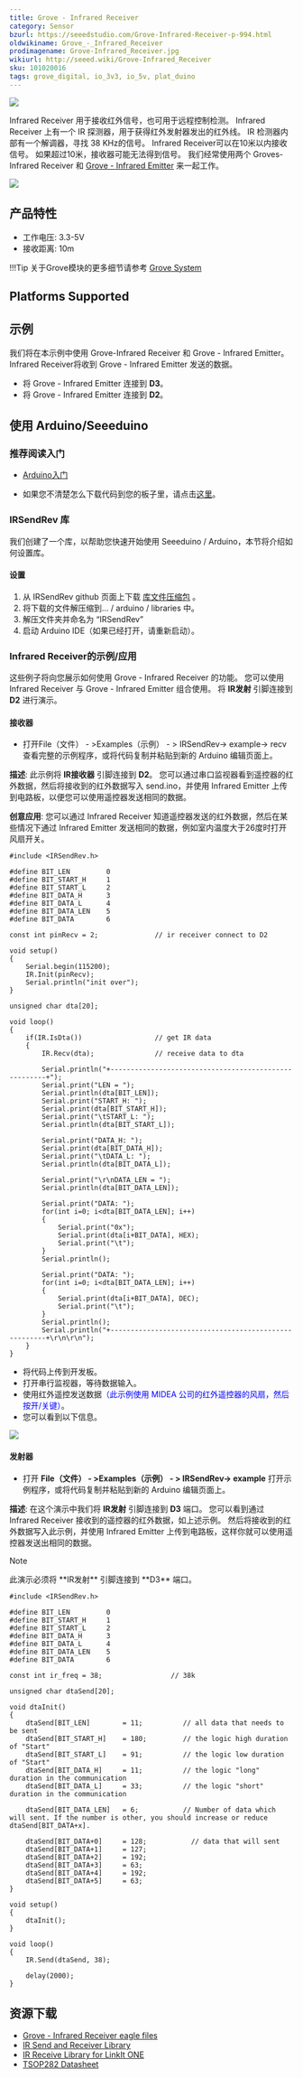 ```yaml
---
title: Grove - Infrared Receiver
category: Sensor
bzurl: https://seeedstudio.com/Grove-Infrared-Receiver-p-994.html
oldwikiname: Grove_-_Infrared_Receiver
prodimagename: Grove-Infrared_Receiver.jpg
wikiurl: http://seeed.wiki/Grove-Infrared_Receiver
sku: 101020016
tags: grove_digital, io_3v3, io_5v, plat_duino
---
```


![](https://raw.githubusercontent.com/SeeedDocument/Grove-Infrared_Receiver/master/img/Grove-Infrared_Receiver.jpg)

 Infrared Receiver 用于接收红外信号，也可用于远程控制检测。 Infrared Receiver 上有一个 IR 探测器，用于获得红外发射器发出的红外线。 IR 检测器内部有一个解调器，寻找 38 KHz的信号。 Infrared Receiver可以在10米以内接收信号。 如果超过10米，接收器可能无法得到信号。 我们经常使用两个 Groves-Infrared Receiver 和 [Grove - Infrared Emitter](https://item.taobao.com/item.htm?spm=a1z10.3-c.w4002-11172317909.11.7bdebac47XPzLS&id=45477043694) 来一起工作。

[![](https://github.com/SeeedDocument/wiki_chinese/raw/master/docs/images/click_to_buy.PNG)](https://item.taobao.com/item.htm?spm=a1z10.3-c.w4002-11172317909.11.7bdebac47XPzLS&id=45477043694)

产品特性
-------------

-   工作电压: 3.3-5V
-   接收距离: 10m

!!!Tip
    关于Grove模块的更多细节请参考 [Grove System](http://seeed.wiki/Grove_System/)

Platforms Supported
-------------------

示例
-------------

我们将在本示例中使用 Grove-Infrared Receiver 和 Grove - Infrared Emitter。 Infrared Receiver将收到  Grove - Infrared Emitter 发送的数据。


- 将 Grove - Infrared Emitter 连接到 **D3**。
- 将 Grove - Infrared Emitter 连接到 **D2**。

使用 Arduino/Seeeduino
----------------------

### 推荐阅读入门

- [Arduino入门](http://seeed.wiki/Getting_Started_with_Seeeduino/)

- 如果您不清楚怎么下载代码到您的板子里，请点击[这里](http://seeed.wiki/Upload_Code/)。

### IRSendRev 库

我们创建了一个库，以帮助您快速开始使用 Seeeduino / Arduino，本节将介绍如何设置库。

#### 设置

1. 从 IRSendRev github 页面上下载 [库文件压缩包](https://github.com/Seeed-Studio/IRSendRev) 。
2.  将下载的文件解压缩到... / arduino / libraries 中。
3.  解压文件夹并命名为 “IRSendRev”
4.  启动 Arduino IDE（如果已经打开，请重新启动）。

### Infrared Receiver的示例/应用

这些例子将向您展示如何使用 Grove - Infrared Receiver 的功能。 您可以使用 Infrared Receiver 与 Grove - Infrared Emitter 组合使用。 将 **IR发射**  引脚连接到 **D2** 进行演示。

#### 接收器

-   打开File（文件） - >Examples（示例） - > IRSendRev-> example-> recv 查看完整的示例程序，或将代码复制并粘贴到新的 Arduino 编辑页面上。

**描述**:
此示例将 **IR接收器** 引脚连接到 **D2**。 您可以通过串口监视器看到遥控器的红外数据，然后将接收到的红外数据写入 send.ino，并使用 Infrared Emitter 上传到电路板，以便您可以使用遥控器发送相同的数据。

**创意应用**:
您可以通过 Infrared Receiver 知道遥控器发送的红外数据，然后在某些情况下通过 Infrared Emitter 发送相同的数据，例如室内温度大于26度时打开风扇开关。

```
#include <IRSendRev.h>
 
#define BIT_LEN         0
#define BIT_START_H     1
#define BIT_START_L     2
#define BIT_DATA_H      3
#define BIT_DATA_L      4
#define BIT_DATA_LEN    5
#define BIT_DATA        6
 
const int pinRecv = 2;              // ir receiver connect to D2
 
void setup()
{
    Serial.begin(115200);
    IR.Init(pinRecv);
    Serial.println("init over");
}
 
unsigned char dta[20];
 
void loop()
{
    if(IR.IsDta())                  // get IR data
    {
        IR.Recv(dta);               // receive data to dta
 
        Serial.println("+------------------------------------------------------+");
        Serial.print("LEN = ");
        Serial.println(dta[BIT_LEN]);
        Serial.print("START_H: ");
        Serial.print(dta[BIT_START_H]);
        Serial.print("\tSTART_L: ");
        Serial.println(dta[BIT_START_L]);
 
        Serial.print("DATA_H: ");
        Serial.print(dta[BIT_DATA_H]);
        Serial.print("\tDATA_L: ");
        Serial.println(dta[BIT_DATA_L]);
 
        Serial.print("\r\nDATA_LEN = ");
        Serial.println(dta[BIT_DATA_LEN]);
 
        Serial.print("DATA: ");
        for(int i=0; i<dta[BIT_DATA_LEN]; i++)
        {
            Serial.print("0x");
            Serial.print(dta[i+BIT_DATA], HEX);
            Serial.print("\t");
        }
        Serial.println();
 
        Serial.print("DATA: ");
        for(int i=0; i<dta[BIT_DATA_LEN]; i++)
        {
            Serial.print(dta[i+BIT_DATA], DEC);
            Serial.print("\t");
        }
        Serial.println();
        Serial.println("+------------------------------------------------------+\r\n\r\n");
    }
}
```


- 将代码上传到开发板。
- 打开串行监视器，等待数据输入。
- 使用红外遥控发送数据<font color="Blue">（此示例使用 MIDEA 公司的红外遥控器的风扇，然后按开/关键）</font>。
- 您可以看到以下信息。

![](https://raw.githubusercontent.com/SeeedDocument/Grove-Infrared_Receiver/master/img/Data：IR_remote_control_of_fans.jpg)

#### 发射器

-   打开 **File（文件） - >Examples（示例） - > IRSendRev-> example** 打开示例程序，或将代码复制并粘贴到新的 Arduino 编辑页面上。

**描述**:
在这个演示中我们将 **IR发射** 引脚连接到 **D3** 端口。 您可以看到通过 Infrared Receiver 接收到的遥控器的红外数据，如上述示例。 然后将接收到的红外数据写入此示例，并使用 Infrared Emitter 上传到电路板，这样你就可以使用遥控器发送出相同的数据。



<div class="admonition note">
<p class="admonition-title">Note</p>
此演示必须将 **IR发射** 引脚连接到 **D3** 端口。
</div>


```
#include <IRSendRev.h>
 
#define BIT_LEN         0
#define BIT_START_H     1
#define BIT_START_L     2
#define BIT_DATA_H      3
#define BIT_DATA_L      4
#define BIT_DATA_LEN    5
#define BIT_DATA        6
 
const int ir_freq = 38;                 // 38k
 
unsigned char dtaSend[20];
 
void dtaInit()
{
    dtaSend[BIT_LEN]        = 11;          // all data that needs to be sent
    dtaSend[BIT_START_H]    = 180;         // the logic high duration of "Start"
    dtaSend[BIT_START_L]    = 91;          // the logic low duration of "Start"
    dtaSend[BIT_DATA_H]     = 11;          // the logic "long" duration in the communication
    dtaSend[BIT_DATA_L]     = 33;          // the logic "short" duration in the communication
 
    dtaSend[BIT_DATA_LEN]   = 6;           // Number of data which will sent. If the number is other, you should increase or reduce dtaSend[BIT_DATA+x].
 
    dtaSend[BIT_DATA+0]     = 128;           // data that will sent
    dtaSend[BIT_DATA+1]     = 127;
    dtaSend[BIT_DATA+2]     = 192;
    dtaSend[BIT_DATA+3]     = 63;
    dtaSend[BIT_DATA+4]     = 192;
    dtaSend[BIT_DATA+5]     = 63;
}
 
void setup()
{
    dtaInit();
}
 
void loop()
{
    IR.Send(dtaSend, 38);
 
    delay(2000);
}
```

资源下载
---------

-   [Grove - Infrared Receiver eagle files](https://raw.githubusercontent.com/SeeedDocument/Grove-Infrared_Receiver/master/res/Grove-Infrared_Receiver_eagle_files.zip)
-   [IR Send and Receiver Library](https://github.com/Seeed-Studio/IRSendRev)
-   [IR Receive Library for LinkIt ONE](https://github.com/Seeed-Studio/IR_Recv_LinkIt_ONE)
-   [TSOP282 Datasheet](http://www.vishay.com/docs/82491/tsop382.pdf)



<!-- This Markdown file was created from http://www.seeedstudio.com/wiki/Grove_-_Infrared_Receiver -->
